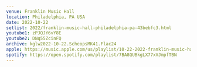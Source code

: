 ```yaml
---
venue: Franklin Music Hall
location: Philadelphia, PA USA
date: 2022-10-22
setlist: 2022/franklin-music-hall-philadelphia-pa-43bebfc3.html
youtube1: zPJQJY6vY8E
youtube2: DNq55ZcinFQ
archive: kglw2022-10-22.ScheopsMK41.Flac24
apple: https://music.apple.com/us/playlist/10-22-2022-franklin-music-hall/pl.u-GgA5eNmhD27Rej
spotify: https://open.spotify.com/playlist/7BA8QUBkgLX77xVJmpfTBN
---
```

